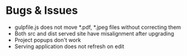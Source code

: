 # Bugs & Issues

* gulpfile.js does not move *.pdf, *.jpeg files without correcting them
* Both src and dist served site have misalignment after upgrading
* Project popups don't work
* Serving application does not refresh on edit